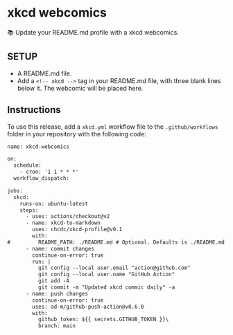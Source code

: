 # xkcd webcomics



📚 Update your README.md profile with a xkcd webcomics.

## SETUP
* A README.md file.
* Add a ```<!-- xkcd -->``` tag in your README.md file, with three blank lines below it.
The webcomic will be placed here.


## Instructions


To use this release, add a ```xkcd.yml``` workflow file to the ```.github/workflows``` folder in your repository with the following code:

```diff
name: xkcd-webcomics

on:
  schedule:
    - cron: '1 1 * * *'
  workflow_dispatch:

jobs:
  xkcd:
    runs-on: ubuntu-latest
    steps:
      - uses: actions/checkout@v2
      - name: xkcd-to-markdown
        uses: chcdc/xkcd-profile@v0.1
        with:
#         README_PATH: ./README.md # Optional. Defaults is ./README.md.
      - name: commit changes
        continue-on-error: true
        run: |
          git config --local user.email "action@github.com"
          git config --local user.name "GitHub Action"
          git add -A
          git commit -m "Updated xkcd commic daily" -a
      - name: push changes
        continue-on-error: true
        uses: ad-m/github-push-action@v0.6.0
        with:
          github_token: ${{ secrets.GITHUB_TOKEN }}\
          branch: main
